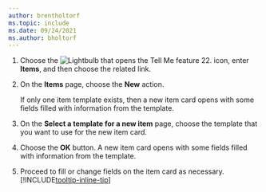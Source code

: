 ```yaml
---
author: brentholtorf
ms.topic: include
ms.date: 09/24/2021
ms.author: bholtorf
---
```


1. Choose the ![Lightbulb that opens the Tell Me feature 22.](../media/ui-search/search_small.png "Search magnifying glass") icon, enter **Items**, and then choose the related link.  
2. On the **Items** page, choose the **New** action.

    If only one item template exists, then a new item card opens with some fields filled with information from the template.
3. On the **Select a template for a new item** page, choose the template that you want to use for the new item card.
4. Choose the **OK** button. A new item card opens with some fields filled with information from the template.
5. Proceed to fill or change fields on the item card as necessary. [!INCLUDE[tooltip-inline-tip](tooltip-inline-tip_md.md)]
